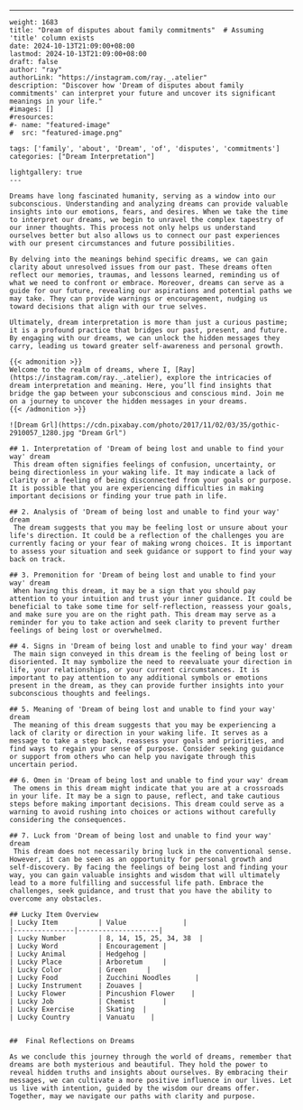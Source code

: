 ---
    weight: 1683
    title: "Dream of disputes about family commitments"  # Assuming 'title' column exists
    date: 2024-10-13T21:09:00+08:00
    lastmod: 2024-10-13T21:09:00+08:00
    draft: false
    author: "ray"
    authorLink: "https://instagram.com/ray._.atelier"
    description: "Discover how 'Dream of disputes about family commitments' can interpret your future and uncover its significant meanings in your life."
    #images: []
    #resources:
    #- name: "featured-image"
    #  src: "featured-image.png"
    
    tags: ['family', 'about', 'Dream', 'of', 'disputes', 'commitments']
    categories: ["Dream Interpretation"]
    
    lightgallery: true
    ---
    
    Dreams have long fascinated humanity, serving as a window into our subconscious. Understanding and analyzing dreams can provide valuable insights into our emotions, fears, and desires. When we take the time to interpret our dreams, we begin to unravel the complex tapestry of our inner thoughts. This process not only helps us understand ourselves better but also allows us to connect our past experiences with our present circumstances and future possibilities.
    
    By delving into the meanings behind specific dreams, we can gain clarity about unresolved issues from our past. These dreams often reflect our memories, traumas, and lessons learned, reminding us of what we need to confront or embrace. Moreover, dreams can serve as a guide for our future, revealing our aspirations and potential paths we may take. They can provide warnings or encouragement, nudging us toward decisions that align with our true selves.
    
    Ultimately, dream interpretation is more than just a curious pastime; it is a profound practice that bridges our past, present, and future. By engaging with our dreams, we can unlock the hidden messages they carry, leading us toward greater self-awareness and personal growth.
    
    {{< admonition >}}
    Welcome to the realm of dreams, where I, [Ray](https://instagram.com/ray._.atelier), explore the intricacies of dream interpretation and meaning. Here, you’ll find insights that bridge the gap between your subconscious and conscious mind. Join me on a journey to uncover the hidden messages in your dreams.
    {{< /admonition >}}
    
    ![Dream Grl](https://cdn.pixabay.com/photo/2017/11/02/03/35/gothic-2910057_1280.jpg "Dream Grl")
    
    ## 1. Interpretation of 'Dream of being lost and unable to find your way' dream
     This dream often signifies feelings of confusion, uncertainty, or being directionless in your waking life. It may indicate a lack of clarity or a feeling of being disconnected from your goals or purpose. It is possible that you are experiencing difficulties in making important decisions or finding your true path in life.
    
    ## 2. Analysis of 'Dream of being lost and unable to find your way' dream
     The dream suggests that you may be feeling lost or unsure about your life's direction. It could be a reflection of the challenges you are currently facing or your fear of making wrong choices. It is important to assess your situation and seek guidance or support to find your way back on track.
    
    ## 3. Premonition for 'Dream of being lost and unable to find your way' dream
     When having this dream, it may be a sign that you should pay attention to your intuition and trust your inner guidance. It could be beneficial to take some time for self-reflection, reassess your goals, and make sure you are on the right path. This dream may serve as a reminder for you to take action and seek clarity to prevent further feelings of being lost or overwhelmed.
    
    ## 4. Signs in 'Dream of being lost and unable to find your way' dream
     The main sign conveyed in this dream is the feeling of being lost or disoriented. It may symbolize the need to reevaluate your direction in life, your relationships, or your current circumstances. It is important to pay attention to any additional symbols or emotions present in the dream, as they can provide further insights into your subconscious thoughts and feelings.
    
    ## 5. Meaning of 'Dream of being lost and unable to find your way' dream
     The meaning of this dream suggests that you may be experiencing a lack of clarity or direction in your waking life. It serves as a message to take a step back, reassess your goals and priorities, and find ways to regain your sense of purpose. Consider seeking guidance or support from others who can help you navigate through this uncertain period.
    
    ## 6. Omen in 'Dream of being lost and unable to find your way' dream
     The omens in this dream might indicate that you are at a crossroads in your life. It may be a sign to pause, reflect, and take cautious steps before making important decisions. This dream could serve as a warning to avoid rushing into choices or actions without carefully considering the consequences.
    
    ## 7. Luck from 'Dream of being lost and unable to find your way' dream
     This dream does not necessarily bring luck in the conventional sense. However, it can be seen as an opportunity for personal growth and self-discovery. By facing the feelings of being lost and finding your way, you can gain valuable insights and wisdom that will ultimately lead to a more fulfilling and successful life path. Embrace the challenges, seek guidance, and trust that you have the ability to overcome any obstacles.
    
    ## Lucky Item Overview
    | Lucky Item          | Value              |
    |---------------|--------------------|
    | Lucky Number        | 8, 14, 15, 25, 34, 38  |
    | Lucky Word          | Encouragement |
    | Lucky Animal        | Hedgehog |
    | Lucky Place         | Arboretum     |
    | Lucky Color         | Green     |
    | Lucky Food          | Zucchini Noodles      |
    | Lucky Instrument    | Zouaves |
    | Lucky Flower        | Pincushion Flower    |
    | Lucky Job           | Chemist       |
    | Lucky Exercise      | Skating  |
    | Lucky Country       | Vanuatu    |
    
    
    ##  Final Reflections on Dreams
    
    As we conclude this journey through the world of dreams, remember that dreams are both mysterious and beautiful. They hold the power to reveal hidden truths and insights about ourselves. By embracing their messages, we can cultivate a more positive influence in our lives. Let us live with intention, guided by the wisdom our dreams offer. Together, may we navigate our paths with clarity and purpose.
    